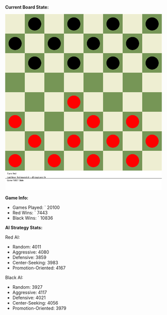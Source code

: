 
**Current Board State:**  
<!-- START_GIF -->
![Checkers Game](./checkers_game.gif)
<!-- END_GIF -->

**Game Info:**  
- Games Played: `<!-- GAMES_PLAYED --> 20100
- Red Wins: `<!-- RED_WINS --> 7443
- Black Wins: `<!-- BLACK_WINS --> 10836

<!-- AI_STATS -->
**AI Strategy Stats:**

Red AI:
- Random: 4011
- Aggressive: 4080
- Defensive: 3859
- Center-Seeking: 3983
- Promotion-Oriented: 4167

Black AI:
- Random: 3927
- Aggressive: 4117
- Defensive: 4021
- Center-Seeking: 4056
- Promotion-Oriented: 3979
